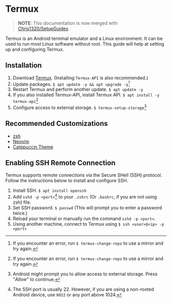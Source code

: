 # Termux

> **NOTE**: This documentation is now merged with [Chris1320/SetupGuides](https://chris1320.github.io/SetupGuides/).

Termux is an Android terminal emulator and a Linux environment. It can be used to run most
Linux software without root. This guide will help at setting up and configuring Termux.

## Installation

1. Download [Termux](https://termux.com/). (Installing `Termux-API` is also recommended.)
2. Update packages. `$ apt update -y && apt upgrade -y`[^1]
3. Restart Termux and perform another update. `$ apt update -y`
3. If you also installed Termux-API, install Termux API. `$ apt install -y termux-api`[^1]
4. Configure access to external storage. `$ termux-setup-storage`[^2]

## Recommended Customizations

- [zsh](https://github.com/SetupGuides/ZSH)
- [Neovim](https://github.com/SetupGuides/Neovim)
- [Catppuccin Theme](https://github.com/catppuccin/termux)

## Enabling SSH Remote Connection

Termux supports remote connections via the Secure SHell (SSH) protocol. Follow the instructions below to install and configure SSH.

1. Install SSH. `$ apt install openssh`
2. Add `sshd -p <port>`[^3] to your `.zshrc` (Or `.bashrc`, if you are not using zsh) file.
3. Set SSH password. `$ passwd` (This will prompt you to enter a password twice.)
4. Reload your terminal or manually run the command `sshd -p <port>`.
5. Using another machine, connect to Termux using `$ ssh <user>@<ip> -p <port>`

[^1]: If you encounter an error, run `$ termux-change-repo` to use a mirror and try again.
[^2]: Android might prompt you to allow access to external storage. Press "*Allow*" to continue.
[^3]: The SSH port is usually 22. However, if you are using a non-rooted Android device, use `8022` or any port above 1024.

